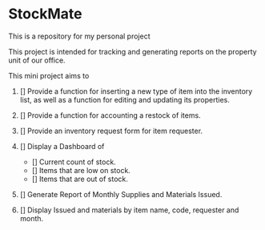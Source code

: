 # StockMate
This is a repository for my personal project


This project is intended for tracking and generating reports on the property unit of our office.


This mini project aims to 

1. [] Provide a function for inserting a new type of item into the inventory list, as well as a function for editing and updating its properties.
2. [] Provide a function for accounting a restock of items.

3. [] Provide an inventory request form for item requester.

4. [] Display a Dashboard of
    - [] Current count of stock.
    - [] Items that are low on stock.
    - [] Items that are out of stock.

5. [] Generate Report of Monthly Supplies and Materials Issued.

6. [] Display Issued and materials by item name, code, requester and month.
